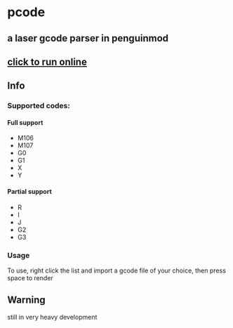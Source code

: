 # pcode
## a laser gcode parser in penguinmod
## [click to run online](https://pcode.cbass92.org/pcode.html)
## Info
### Supported codes:
#### Full support
 - M106
 - M107
 - G0
 - G1
 - X
 - Y
#### Partial support
 - R
 - I
 - J
 - G2
 - G3
### Usage
To use, right click the list and import a gcode file of your choice, then press space to render
## Warning
still in very heavy development

